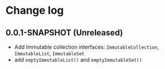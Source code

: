 # Change log

## 0.0.1-SNAPSHOT (Unreleased)
* Add Immutable collection interfaces: `ImmutableCollection`, `ImmutableList`, `ImmutableSet`
* add `emptyImmutableList()` and `emptyImmutableSet()`
